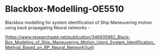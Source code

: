 # Blackbox-Modelling-OE5510
Blackbox modelling for system identification of Ship Maneuvering motion using back propagating Neural networks - 

[https://www.researchgate.net/publication/346935982_Black-Box_Modeling_of_Ship_Maneuvering_Motion_Using_System_Identification_Method_Based_on_BP_Neural_Network](url)

